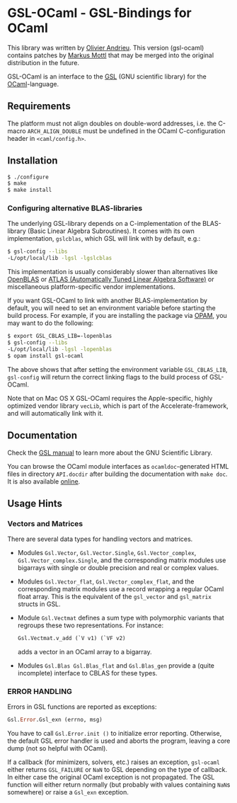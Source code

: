GSL-OCaml - GSL-Bindings for OCaml
==================================

This library was written by [Olivier Andrieu](http://oandrieu.nerim.net/ocaml).
This version (gsl-ocaml) contains patches by [Markus
Mottl](http://www.ocaml.info) that may be merged into the original distribution
in the future.

GSL-OCaml is an interface to the [GSL](http://www.gnu.org/software/gsl)
(GNU scientific library) for the [OCaml](http://www.ocaml.org)-language.

Requirements
------------

The platform must not align doubles on double-word addresses, i.e. the C-macro
`ARCH_ALIGN_DOUBLE` must be undefined in the OCaml C-configuration header in
`<caml/config.h>`.

Installation
------------

```sh
$ ./configure
$ make
$ make install
```

### Configuring alternative BLAS-libraries

The underlying GSL-library depends on a C-implementation of the BLAS-library
(Basic Linear Algebra Subroutines).  It comes with its own implementation,
`gslcblas`, which GSL will link with by default, e.g.:

```sh
$ gsl-config --libs
-L/opt/local/lib -lgsl -lgslcblas
```

This implementation is usually considerably slower than alternatives like
[OpenBLAS](http://www.openblas.net) or [ATLAS (Automatically Tuned Linear
Algebra Software)](http://math-atlas.sourceforge.net) or miscellaneous
platform-specific vendor implementations.

If you want GSL-OCaml to link with another BLAS-implementation by
default, you will need to set an environment variable before starting
the build process.  For example, if you are installing the package via
[OPAM](http://opam.ocamlpro.com), you may want to do the following:

```sh
$ export GSL_CBLAS_LIB=-lopenblas
$ gsl-config --libs
-L/opt/local/lib -lgsl -lopenblas
$ opam install gsl-ocaml
```

The above shows that after setting the environment variable `GSL_CBLAS_LIB`,
`gsl-config` will return the correct linking flags to the build process
of GSL-OCaml.

Note that on Mac OS X GSL-OCaml requires the Apple-specific, highly optimized
vendor library `vecLib`, which is part of the Accelerate-framework, and will
automatically link with it.

Documentation
-------------

Check the [GSL manual](http://www.gnu.org/software/gsl/manual/html_node)
to learn more about the GNU Scientific Library.

You can browse the OCaml module interfaces as `ocamldoc`-generated HTML files
in directory `API.docdir` after building the documentation with `make doc`.
It is also available [online](http://mmottl.github.io/gsl-ocaml/api).

Usage Hints
-----------

### Vectors and Matrices

There are several data types for handling vectors and matrices.

  * Modules `Gsl.Vector`, `Gsl.Vector.Single`, `Gsl.Vector_complex`,
    `Gsl.Vector_complex.Single`, and the corresponding matrix modules use
    bigarrays with single or double precision and real or complex values.

  * Modules `Gsl.Vector_flat`, `Gsl.Vector_complex_flat`, and the corresponding
    matrix modules use a record wrapping a regular OCaml float array.  This is
    the equivalent of the `gsl_vector` and `gsl_matrix` structs in GSL.

  * Module `Gsl.Vectmat` defines a sum type with polymorphic variants
    that regroups these two representations.  For instance:

    ```ocaml
    Gsl.Vectmat.v_add (`V v1) (`VF v2)
    ```

    adds a vector in an OCaml array to a bigarray.

  * Modules `Gsl.Blas Gsl.Blas_flat` and `Gsl.Blas_gen` provide a (quite
    incomplete) interface to CBLAS for these types.

### ERROR HANDLING

Errors in GSL functions are reported as exceptions:

```ocaml
Gsl.Error.Gsl_exn (errno, msg)
```

You have to call `Gsl.Error.init ()` to initialize error reporting.  Otherwise,
the default GSL error handler is used and aborts the program, leaving a core
dump (not so helpful with OCaml).

If a callback (for minimizers, solvers, etc.) raises an exception, `gsl-ocaml`
either returns `GSL_FAILURE` or `NaN` to GSL depending on the type of callback.
In either case the original OCaml exception is not propagated.  The GSL
function will either return normally (but probably with values containing
`NaN`s somewhere) or raise a `Gsl_exn` exception.

